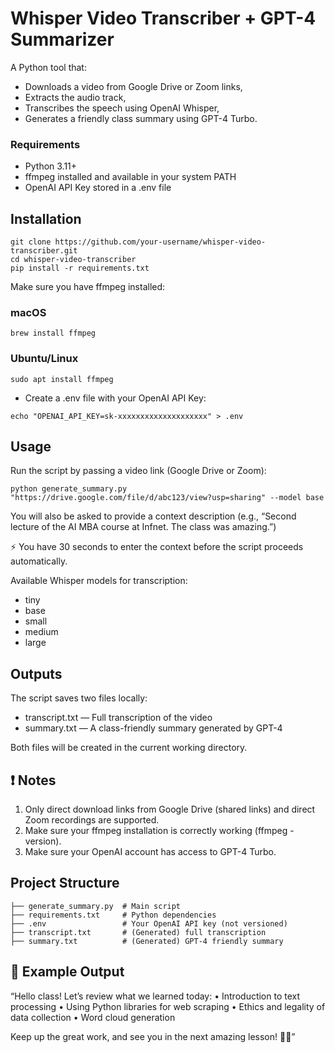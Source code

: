 # Whisper Video Transcriber + GPT-4 Summarizer

A Python tool that:

 - Downloads a video from Google Drive or Zoom links,
 - Extracts the audio track,
 - Transcribes the speech using OpenAI Whisper,
 - Generates a friendly class summary using GPT-4 Turbo.


### Requirements

 - Python 3.11+
 - ffmpeg installed and available in your system PATH
 - OpenAI API Key stored in a .env file

## Installation

```
git clone https://github.com/your-username/whisper-video-transcriber.git
cd whisper-video-transcriber
pip install -r requirements.txt
```

Make sure you have ffmpeg installed:

### macOS

```
brew install ffmpeg
```

### Ubuntu/Linux

```
sudo apt install ffmpeg
```


- Create a .env file with your OpenAI API Key:

```
echo "OPENAI_API_KEY=sk-xxxxxxxxxxxxxxxxxxxx" > .env
```

## Usage

Run the script by passing a video link (Google Drive or Zoom):


```
python generate_summary.py "https://drive.google.com/file/d/abc123/view?usp=sharing" --model base
```

You will also be asked to provide a context description (e.g., “Second lecture of the AI MBA course at Infnet. The class was amazing.”)

⚡ You have 30 seconds to enter the context before the script proceeds automatically.

Available Whisper models for transcription:

 - tiny
 - base
 - small
 - medium
 - large



## Outputs

The script saves two files locally:

 - transcript.txt — Full transcription of the video
 - summary.txt — A class-friendly summary generated by GPT-4

Both files will be created in the current working directory.

## ❗ Notes

 1. Only direct download links from Google Drive (shared links) and direct Zoom recordings are supported.
 2.  Make sure your ffmpeg installation is correctly working (ffmpeg -version).
 3. Make sure your OpenAI account has access to GPT-4 Turbo.


## Project Structure

```
├── generate_summary.py  # Main script
├── requirements.txt     # Python dependencies
├── .env                 # Your OpenAI API key (not versioned)
├── transcript.txt       # (Generated) full transcription
├── summary.txt          # (Generated) GPT-4 friendly summary
```

## 📢 Example Output

“Hello class! Let’s review what we learned today:
	•	Introduction to text processing
	•	Using Python libraries for web scraping
	•	Ethics and legality of data collection
	•	Word cloud generation

Keep up the great work, and see you in the next amazing lesson! 🚀✨”

